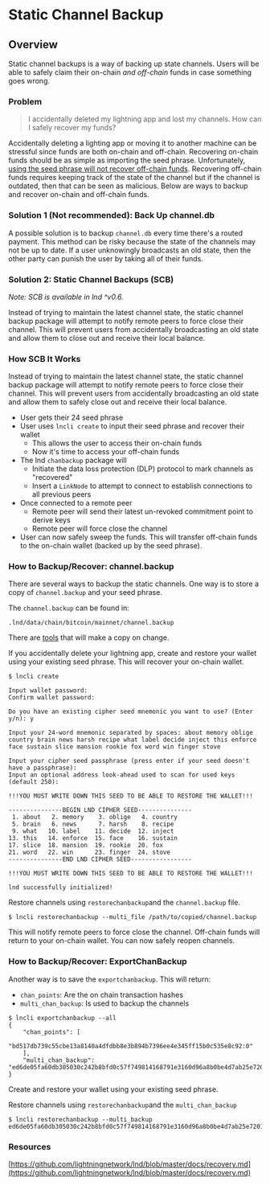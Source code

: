 # Static Channel Backup

## Overview

Static channel backups is a way of backing up state channels. Users will be able to safely claim their on-chain _and_ _off-chain_ funds in case something goes wrong. 

### Problem

> I accidentally deleted my lightning app and lost my channels. How can I safely recover my funds?

Accidentally deleting a lighting app or moving it to another machine can be stressful since funds are both on-chain and off-chain. Recovering on-chain funds should be as simple as importing the seed phrase. Unfortunately, [using the seed phrase will not recover off-chain funds](https://wiki.ion.radar.tech/tech/channels/channel-backups). Recovering off-chain funds requires keeping track of the state of the channel but if the channel is outdated, then that can be seen as malicious. Below are ways to backup and recover on-chain and off-chain funds.

### Solution 1 \(Not recommended\): Back Up channel.db

A possible solution is to backup `channel.db` every time there's a routed payment. This method can be risky because the state of the channels may not be up to date. If a user unknowingly broadcasts an old state, then the other party can punish the user by taking all of their funds.

### Solution 2: Static Channel Backups \(SCB\)

_Note: SCB is available in lnd ^v0.6._

Instead of trying to maintain the latest channel state, the static channel backup package will attempt to notify remote peers to force close their channel. This will prevent users from accidentally broadcasting an old state and allow them to close out and receive their local balance.

### How SCB It Works

Instead of trying to maintain the latest channel state, the static channel backup package will attempt to notify remote peers to force close their channel. This will prevent users from accidentally broadcasting an old state and allow them to safely close out and receive their local balance.

* User gets their 24 seed phrase
* User uses `lncli create` to input their seed phrase and recover their wallet
  * This allows the user to access their on-chain funds
  * Now it's time to access your off-chain funds
* The lnd `chanbackup` package will
  * Initiate the data loss protection \(DLP\) protocol to mark channels as "recovered"
  * Insert a `LinkNode` to attempt to connect to establish connections to all previous peers
* Once connected to a remote peer
  * Remote peer will send their latest un-revoked commitment point to derive keys
  * Remote peer will force close the channel
* User can now safely sweep the funds. This will transfer off-chain funds to the on-chain wallet \(backed up by the seed phrase\).

### How to Backup/Recover: channel.backup

There are several ways to backup the static channels. One way is to store a copy of `channel.backup` and your seed phrase.

The `channel.backup` can be found in:

`.lnd/data/chain/bitcoin/mainnet/channel.backup`

There are [tools](https://gist.github.com/alexbosworth/2c5e185aedbdac45a03655b709e255a3) that will make a copy on change.

If you accidentally delete your lightning app,  create and restore your wallet using your existing seed phrase. This will recover your on-chain wallet.

```text
$ lncli create

Input wallet password:
Confirm wallet password:

Do you have an existing cipher seed mnemonic you want to use? (Enter y/n): y

Input your 24-word mnemonic separated by spaces: about memory oblige country brain news harsh recipe what label decide inject this enforce face sustain slice mansion rookie fox word win finger stove

Input your cipher seed passphrase (press enter if your seed doesn't have a passphrase):
Input an optional address look-ahead used to scan for used keys (default 250):

!!!YOU MUST WRITE DOWN THIS SEED TO BE ABLE TO RESTORE THE WALLET!!!

---------------BEGIN LND CIPHER SEED---------------
 1. about   2. memory    3. oblige   4. country
 5. brain   6. news      7. harsh    8. recipe
 9. what   10. label    11. decide  12. inject
13. this   14. enforce  15. face    16. sustain
17. slice  18. mansion  19. rookie  20. fox
21. word   22. win      23. finger  24. stove
---------------END LND CIPHER SEED-----------------

!!!YOU MUST WRITE DOWN THIS SEED TO BE ABLE TO RESTORE THE WALLET!!!

lnd successfully initialized!
```

Restore channels using `restorechanbackup`and the `channel.backup` file.

```
$ lncli restorechanbackup --multi_file /path/to/copied/channel.backup
```

This will notify remote peers to force close the channel. Off-chain funds will return to your on-chain wallet. You can now safely reopen channels.

### How to Backup/Recover: ExportChanBackup

Another way is to save the `exportchanbackup`. This will return:

* `chan_points`: Are the on chain transaction hashes
* `multi_chan_backup`: Is used to backup the channels

```text
$ lncli exportchanbackup --all
{
	"chan_points": [
		"bd517db739c55cbe13a8140a4dfdbb8e3b894b7396ee4e345ff15b0c535e8c92:0"
	],
	"multi_chan_backup": "ed6de05fa60db305030c242b8bfd0c57f749814168791e3160d96a8b0be4d7ab25e72014b1a86f93519abd8f678cadae017d3532faa35f87ee7caa3e88906416c979a761ec4aa1fd429314e9d51cfbfb428b9247ef3eef85fe3f2c3512d4213830c483aec2900626a52d239eaabdc0e8c7a01ee0d6fbe11e38987ba2742efd284d527bb26d6b9db2aebcae9df67dc3639b213525420b6a534d0a3ac2bee6b371ff891d1f0d19085ec97184e25b3122afe338b3fda88a592607cc796ec5e7ee5ea9edd5c8fe0064793b7b551241681bc65a088ed5ab6638"
}
```

Create and restore your wallet using your existing seed phrase.

Restore channels using `restorechanbackup`and the `multi_chan_backup`

```
$ lncli restorechanbackup --multi_backup ed6de05fa60db305030c242b8bfd0c57f749814168791e3160d96a8b0be4d7ab25e72014b1a86f93519abd8f678cadae017d3532faa35f87ee7caa3e88906416c979a761ec4aa1fd429314e9d51cfbfb428b9247ef3eef85fe3f2c3512d4213830c483aec2900626a52d239eaabdc0e8c7a01ee0d6fbe11e38987ba2742efd284d527bb26d6b9db2aebcae9df67dc3639b213525420b6a534d0a3ac2bee6b371ff891d1f0d19085ec97184e25b3122afe338b3fda88a592607cc796ec5e7ee5ea9edd5c8fe0064793b7b551241681bc65a088ed5ab6638
```

### Resources

[https://github.com/lightningnetwork/lnd/blob/master/docs/recovery.md](https://github.com/lightningnetwork/lnd/blob/master/docs/recovery.md)

